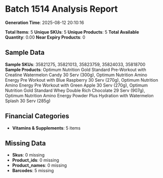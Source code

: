 # Batch 1514 Analysis Report

**Generation Time**: 2025-08-12 20:10:16

**Total Items**: 5
**Unique SKUs**: 5
**Unique Products**: 5
**Total Available Quantity**: 0.00
**Near Expiry Products**: 0

## Sample Data
**Sample SKUs**: 35821275, 35821013, 35823759, 35824033, 35818700
**Sample Products**: Optimum Nutrition Gold Standard Pre-Workout with Creatine Watermelon Candy 30 Serv (300g), Optimum Nutrition Amino Energy Pre Workout with Blue Raspberry 30 Serv (270g), Optimum Nutrition Amino Energy Pre Workout with Green Apple 30 Serv (270g), Optimum Nutrition Gold Standard Whey Double Rich Chocolate 29 Serv (907g), Optimum Nutrition Amino Energy Powder Plus Hydration with Watermelon Splash 30 Serv (285g)

## Financial Categories
- **Vitamins & Supplements**: 5 items

## Missing Data
- **Skus**: 0 missing
- **Product_ids**: 0 missing
- **Product_names**: 0 missing
- **Barcodes**: 5 missing
